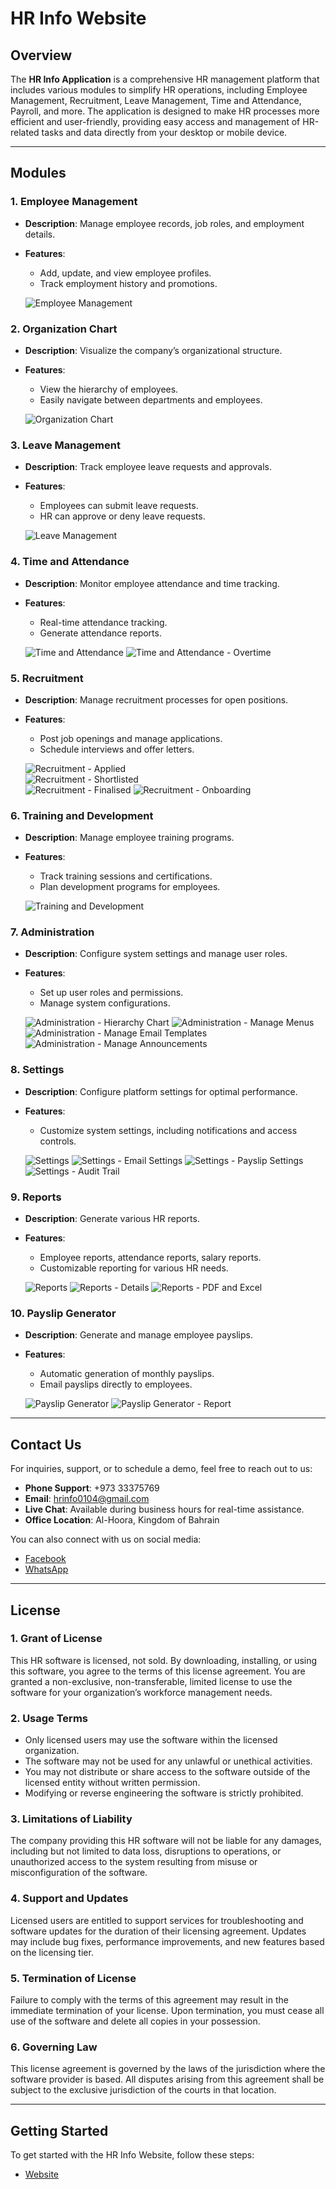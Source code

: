 # HR Info Website

## Overview

The **HR Info Application** is a comprehensive HR management platform that includes various modules to simplify HR operations, including Employee Management, Recruitment, Leave Management, Time and Attendance, Payroll, and more. The application is designed to make HR processes more efficient and user-friendly, providing easy access and management of HR-related tasks and data directly from your desktop or mobile device.

---

## Modules

### 1. **Employee Management**
- **Description**: Manage employee records, job roles, and employment details.
- **Features**:
  - Add, update, and view employee profiles.
  - Track employment history and promotions.

  ![Employee Management](https://hrinfowebsite.somee.com/assets/images/myprofile.png)

### 2. **Organization Chart**
- **Description**: Visualize the company’s organizational structure.
- **Features**:
  - View the hierarchy of employees.
  - Easily navigate between departments and employees.

  ![Organization Chart](https://hrinfowebsite.somee.com/assets/images/ManageOrganizationChart.png)

### 3. **Leave Management**
- **Description**: Track employee leave requests and approvals.
- **Features**:
  - Employees can submit leave requests.
  - HR can approve or deny leave requests.

  ![Leave Management](https://hrinfowebsite.somee.com/assets/images/CreateLeave.png)

### 4. **Time and Attendance**
- **Description**: Monitor employee attendance and time tracking.
- **Features**:
  - Real-time attendance tracking.
  - Generate attendance reports.

  ![Time and Attendance](https://hrinfowebsite.somee.com/assets/images/AttendanceLog.png)
  ![Time and Attendance - Overtime](https://hrinfowebsite.somee.com/assets/images/OvertimeUI.png)
### 5. **Recruitment**
- **Description**: Manage recruitment processes for open positions.
- **Features**:
  - Post job openings and manage applications.
  - Schedule interviews and offer letters.

  ![Recruitment - Applied](https://hrinfowebsite.somee.com/assets/images/VacancyDetailAppliedCandidates.png)  
  ![Recruitment - Shortlisted](https://hrinfowebsite.somee.com/assets/images/VacancyDetailShortlistedCandidates.png)  
  ![Recruitment - Finalised](https://hrinfowebsite.somee.com/assets/images/VacancyDetailFinalisedCandidates.png)
  ![Recruitment - Onboarding](https://hrinfowebsite.somee.com/assets/images/VacancyDetailOnboardingCandidates.png)  

### 6. **Training and Development**
- **Description**: Manage employee training programs.
- **Features**:
  - Track training sessions and certifications.
  - Plan development programs for employees.

  ![Training and Development](https://hrinfowebsite.somee.com/assets/images/TrainingRequestUI.png)
  
### 7. **Administration**
- **Description**: Configure system settings and manage user roles.
- **Features**:
  - Set up user roles and permissions.
  - Manage system configurations.

  ![Administration - Hierarchy Chart](https://hrinfowebsite.somee.com/assets/images/HierarchyChart.png)
  ![Administration - Manage Menus](https://hrinfowebsite.somee.com/assets/images/ManageMenus.png)
  ![Administration - Manage Email Templates](https://hrinfowebsite.somee.com/assets/images/ManageEmailTemplates.png)
  ![Administration - Manage Announcements](https://hrinfowebsite.somee.com/assets/images/ManageAnnouncements.png)

### 8. **Settings**
- **Description**: Configure platform settings for optimal performance.
- **Features**:
  - Customize system settings, including notifications and access controls.

  ![Settings](https://hrinfowebsite.somee.com/assets/images/application-settings.png)
  ![Settings - Email Settings](https://hrinfowebsite.somee.com/assets/images/email-config-settings.png)
  ![Settings - Payslip Settings](https://hrinfowebsite.somee.com/assets/images/payslip-generator-settings.png)
  ![Settings - Audit Trail](https://hrinfowebsite.somee.com/assets/images/audit-trail-settings.png)

### 9. **Reports**
- **Description**: Generate various HR reports.
- **Features**:
  - Employee reports, attendance reports, salary reports.
  - Customizable reporting for various HR needs.

  ![Reports](https://hrinfowebsite.somee.com/assets/images/ReportList.png)
  ![Reports - Details](https://hrinfowebsite.somee.com/assets/images/ReportDetails.png)
  ![Reports - PDF and Excel](https://hrinfowebsite.somee.com/assets/images/ReportsSample.png)

### 10. **Payslip Generator**
- **Description**: Generate and manage employee payslips.
- **Features**:
  - Automatic generation of monthly payslips.
  - Email payslips directly to employees.

  ![Payslip Generator](https://hrinfowebsite.somee.com/assets/images/PayslipGenerator.png)
  ![Payslip Generator - Report](https://hrinfowebsite.somee.com/assets/images/PayslipReport.png)

---

## Contact Us

For inquiries, support, or to schedule a demo, feel free to reach out to us:

- **Phone Support**: +973 33375769
- **Email**: [hrinfo0104@gmail.com](mailto:hrinfo0104@gmail.com)
- **Live Chat**: Available during business hours for real-time assistance.
- **Office Location**: Al-Hoora, Kingdom of Bahrain

You can also connect with us on social media:

- [Facebook](https://www.facebook.com/profile.php?id=61560269961489)
- [WhatsApp](https://wa.me/97333375769)

---

## License

### 1. Grant of License
This HR software is licensed, not sold. By downloading, installing, or using this software, you agree to the terms of this license agreement. You are granted a non-exclusive, non-transferable, limited license to use the software for your organization’s workforce management needs.

### 2. Usage Terms
- Only licensed users may use the software within the licensed organization.
- The software may not be used for any unlawful or unethical activities.
- You may not distribute or share access to the software outside of the licensed entity without written permission.
- Modifying or reverse engineering the software is strictly prohibited.

### 3. Limitations of Liability
The company providing this HR software will not be liable for any damages, including but not limited to data loss, disruptions to operations, or unauthorized access to the system resulting from misuse or misconfiguration of the software.

### 4. Support and Updates
Licensed users are entitled to support services for troubleshooting and software updates for the duration of their licensing agreement. Updates may include bug fixes, performance improvements, and new features based on the licensing tier.

### 5. Termination of License
Failure to comply with the terms of this agreement may result in the immediate termination of your license. Upon termination, you must cease all use of the software and delete all copies in your possession.

### 6. Governing Law
This license agreement is governed by the laws of the jurisdiction where the software provider is based. All disputes arising from this agreement shall be subject to the exclusive jurisdiction of the courts in that location.

---

## Getting Started

To get started with the HR Info Website, follow these steps:

- [Website](https://hrinfowebsite.somee.com/HRFunHome)
